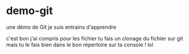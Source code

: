 # demo-git
une démo de Git je suis entrains d'apprendre

c'est bon j'ai compris pour les fichier tu fais un clonage du fichier sur git mais tu le fais bien dans le bon répertoire sur ta console ! lol
